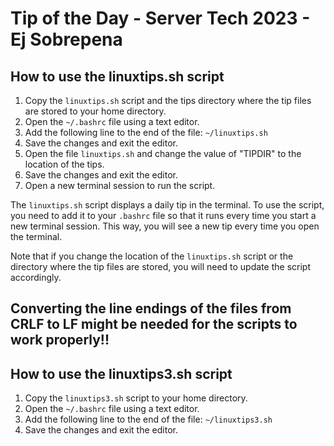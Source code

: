 # Tip of the Day - Server Tech 2023 - Ej Sobrepena


## How to use the linuxtips.sh script

1. Copy the `linuxtips.sh` script and the tips directory where the tip files are stored to your home directory.
2. Open the `~/.bashrc` file using a text editor.
3. Add the following line to the end of the file: `~/linuxtips.sh`
4. Save the changes and exit the editor.
5. Open the file `linuxtips.sh` and change the value of "TIPDIR" to the location of the tips.
6. Save the changes and exit the editor.
7. Open a new terminal session to run the script.

The `linuxtips.sh` script displays a daily tip in the terminal. To use the script, you need to add it to your `.bashrc` file so that it runs every time you start a new terminal session. This way, you will see a new tip every time you open the terminal. 

Note that if you change the location of the `linuxtips.sh` script or the directory where the tip files are stored, you will need to update the script accordingly.

## Converting the line endings of the files from CRLF to LF might be needed for the scripts to work properly!!

## How to use the linuxtips3.sh script

1. Copy the `linuxtips3.sh` script to your home directory.
2. Open the `~/.bashrc` file using a text editor.
3. Add the following line to the end of the file: `~/linuxtips3.sh`
4. Save the changes and exit the editor.
